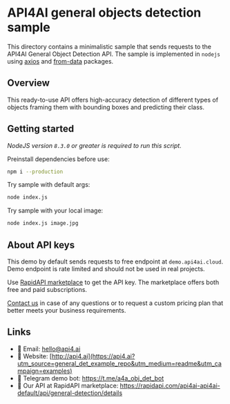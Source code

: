 # API4AI general objects detection sample

This directory contains a minimalistic sample that sends requests to the API4AI General Object Detection API.
The sample is implemented in `nodejs` using [axios](https://www.npmjs.com/package/axios) and [from-data](https://www.npmjs.com/package/form-data) packages.


## Overview

This ready-to-use API offers high-accuracy detection of different types of objects framing them with bounding boxes and predicting their class.


## Getting started

*NodeJS version `8.3.0` or greater is required to run this script.*

Preinstall dependencies before use:

```bash
npm i --production
```

Try sample with default args:

```bash
node index.js
```

Try sample with your local image:

```bash
node index.js image.jpg
```


## About API keys

This demo by default sends requests to free endpoint at `demo.api4ai.cloud`.
Demo endpoint is rate limited and should not be used in real projects.

Use [RapidAPI marketplace](https://rapidapi.com/api4ai-api4ai-default/api/general-detection/details) to get the API key. The marketplace offers both
free and paid subscriptions.

[Contact us](https://api4.ai/contacts?utm_source=general_det_example_repo&utm_medium=readme&utm_campaign=examples) in case of any questions or to request a custom pricing plan
that better meets your business requirements.


## Links

* 📩 Email: hello@api4.ai
* 🔗 Website: [http://api4.ai](https://api4.ai?utm_source=general_det_example_repo&utm_medium=readme&utm_campaign=examples)
* 🤖 Telegram demo bot: https://t.me/a4a_obj_det_bot
* 🔵 Our API at RapidAPI marketplace: https://rapidapi.com/api4ai-api4ai-default/api/general-detection/details
